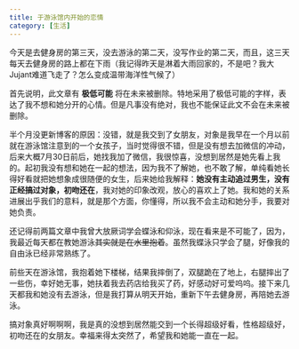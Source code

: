 ```yaml
---
title: 于游泳馆内开始的恋情
category: [生活]
---
```


今天是去健身房的第三天，没去游泳的第二天，没写作业的第二天，而且，这三天每天去健身房的路上都在下雨（我记得昨天是淋着大雨回家的，不是吧？我大Jujant难道飞走了？怎么变成温带海洋性气候了）

首先说明，此文章有 **极低可能** 将在未来被删除。特地采用了极低可能的字样，表达了我不想和她分开的心情。但是凡事没有绝对，我也不能保证此文不会在未来被删除。

半个月没更新博客的原因：没错，就是我交到了女朋友，对象是我早在一个月以前就在游泳馆注意到的一个女孩子，当时觉得很不错，但是没有想去加微信的冲动，后来大概7月30日前后，她找我加了微信，我很惊喜，没想到居然是她先看上我的。起初我没有想和她在一起的想法，因为我不了解她，也不敢了解，单纯看她长得好看就把她想象成很随便的女生，后来她给我解释：**她没有主动追过男生，没有正经搞过对象，初吻还在**，我对她的印象改观，放心的喜欢上了她。我和她的关系进展出乎我们的意料，就是那个方面，你懂得，所以我不会主动和她分手，我要对她负责。

还记得前两篇文章中我曾大放厥词学会蝶泳和仰泳，现在看来是不可能了，因为，我最近每天都在教她游泳~~其实就是在水里抱着~~。虽然我蝶泳只学会了腿，好像我的自由泳已经非常熟练了。

前些天在游泳馆，我抱着她下楼梯，结果我摔倒了，双腿跪在了地上，右腿摔出了一些伤，幸好她无事，她扶着我去药店给我买了药，好感动好可爱呜呜。接下来几天都我和她没有去游泳，但是我打算从明天开始，重新下午去健身房，再陪她去游泳。

搞对象真好啊啊啊，我是真的没想到居然能交到一个长得超级好看，性格超级好，初吻还在的女朋友。幸福来得太突然了，希望我和她能一直在一起。

